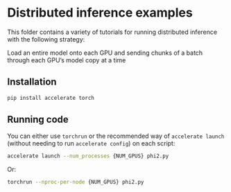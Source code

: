 # Distributed inference examples

This folder contains a variety of tutorials for running distributed inference with the following strategy: 

Load an entire model onto each GPU and sending chunks of a batch through each GPU’s model copy at a time

## Installation

```bash
pip install accelerate torch
```

## Running code

You can either use `torchrun` or the recommended way of `accelerate launch` (without needing to run `accelerate config`) on each script:

```bash
accelerate launch --num_processes {NUM_GPUS} phi2.py
```

Or:

```bash
torchrun --nproc-per-node {NUM_GPUS} phi2.py
```